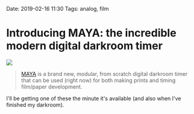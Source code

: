 Date: 2019-02-16 11:30
Tags: analog, film

# Introducing MAYA: the incredible modern digital darkroom timer

![](https://www.baty.blog/_img/2019/2019-02-16-maya-timer.png)

> [MAYA](https://igg.me/at/darkroomtimer) is a brand new, modular, from scratch digital darkroom timer that can be used (right now) for both making prints and timing film/paper development.

I'll be getting one of these the minute it's available (and also when I've finished my darkroom).